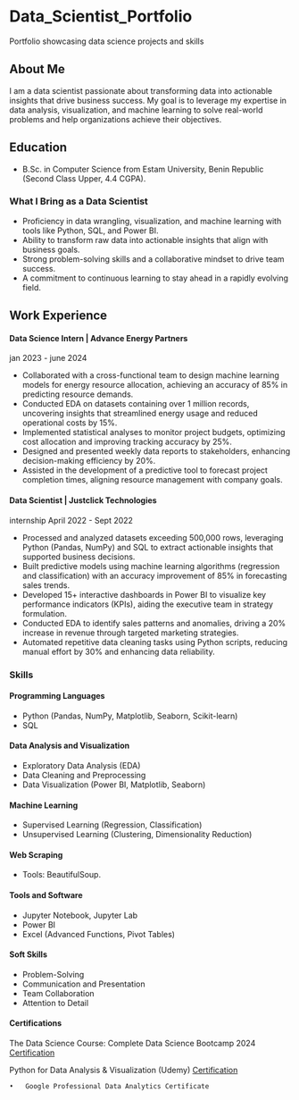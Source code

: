 # Data_Scientist_Portfolio
Portfolio showcasing data science projects and skills


## About Me

I am a data scientist passionate about transforming data into actionable insights that drive business success. My goal is to leverage my expertise in data analysis, visualization, and machine learning to solve real-world problems and help organizations achieve their objectives.

## Education

- B.Sc. in Computer Science from Estam University, Benin Republic (Second Class Upper, 4.4 CGPA).


### What I Bring as a Data Scientist

- Proficiency in data wrangling, visualization, and machine learning with tools like Python, SQL, and Power BI.
- Ability to transform raw data into actionable insights that align with business goals.
- Strong problem-solving skills and a collaborative mindset to drive team success.
- A commitment to continuous learning to stay ahead in a rapidly evolving field.


## Work Experience

#### Data Science Intern | Advance Energy Partners

jan 2023 - june 2024
- Collaborated with a cross-functional team to design machine learning models for energy resource allocation, achieving an accuracy of 85% in predicting resource demands.
- Conducted EDA on datasets containing over 1 million records, uncovering insights that streamlined energy usage and reduced operational costs by 15%.
- Implemented statistical analyses to monitor project budgets, optimizing cost allocation and improving tracking accuracy by 25%.
- Designed and presented weekly data reports to stakeholders, enhancing decision-making efficiency by 20%.
- Assisted in the development of a predictive tool to forecast project completion times, aligning resource management with company goals.


#### Data Scientist | Justclick Technologies
internship
April 2022 - Sept 2022
- Processed and analyzed datasets exceeding 500,000 rows, leveraging Python (Pandas, NumPy) and SQL to extract actionable insights that supported business decisions.
- Built predictive models using machine learning algorithms (regression and classification) with an accuracy improvement of 85% in forecasting sales trends.
- Developed 15+ interactive dashboards in Power BI to visualize key performance indicators (KPIs), aiding the executive team in strategy formulation.
- Conducted EDA to identify sales patterns and anomalies, driving a 20% increase in revenue through targeted marketing strategies.
- Automated repetitive data cleaning tasks using Python scripts, reducing manual effort by 30% and enhancing data reliability.

 ### Skills

#### Programming Languages
- Python (Pandas, NumPy, Matplotlib, Seaborn, Scikit-learn)
- SQL

#### Data Analysis and Visualization
- Exploratory Data Analysis (EDA)
- Data Cleaning and Preprocessing
- Data Visualization (Power BI, Matplotlib, Seaborn)

#### Machine Learning
- Supervised Learning (Regression, Classification)
- Unsupervised Learning (Clustering, Dimensionality Reduction)

#### Web Scraping
- Tools: BeautifulSoup.

#### Tools and Software
- Jupyter Notebook, Jupyter Lab
- Power BI
- Excel (Advanced Functions, Pivot Tables)

#### Soft Skills
- Problem-Solving
- Communication and Presentation
- Team Collaboration
- Attention to Detail

#### Certifications

The Data Science Course: Complete Data Science Bootcamp 2024 [Certification](http://ude.my/UC-e9689620-7e44-4880-89dd-10ebf76b9172)

Python for Data Analysis & Visualization (Udemy) [Certification](http://ude.my/UC-48b83915-5a00-46b1-b1e9-5d5b4fc4ca23)

	•	Google Professional Data Analytics Certificate


